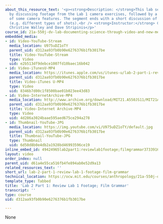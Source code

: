 ```yaml
---
about_this_resource_text: '<p><strong>Description: </strong>This lab session begins
  by discussing footage from the Lab 1 camera exercises, followed by a brief review
  of some camera features. The segment ends with a short discussion of film grammar
  (e.g. different types of shots).<br /> <strong>Instructor:</strong> Chris Boebel,
  Christine Walley and Dave Stripinis</p>'
course_id: 21a-550j-dv-lab-documenting-science-through-video-and-new-media-fall-2012
embedded_media:
- id: Video-YouTube-Stream
  media_location: U975uDZ1oTY
  parent_uid: d312aa93fb0b90e6276376b1fb3017be
  title: Video-YouTube-Stream
  type: Video
  uid: e2b513df9debce1007fd10baec16b042
- id: Video-iTunesU-MP4
  media_location: https://itunes.apple.com/us/itunes-u/lab-2-part-i-review-lab-1/id730948473?i=169384646
  parent_uid: d312aa93fb0b90e6276376b1fb3017be
  title: Video-iTunes U-MP4
  type: Video
  uid: 8346b7d00c1f8500bae01b023ee43d83
- id: Video-InternetArchive-MP4
  media_location: http://www.archive.org/download/MIT21.A550JS11/MIT21A_550JS11_lab02_1_300k.mp4
  parent_uid: d312aa93fb0b90e6276376b1fb3017be
  title: Video-Internet Archive-MP4
  type: Video
  uid: 4d286a3024baae595aed675ce294a278
- id: Thumbnail-YouTube-JPG
  media_location: https://img.youtube.com/vi/U975uDZ1oTY/default.jpg
  parent_uid: d312aa93fb0b90e6276376b1fb3017be
  title: Thumbnail-YouTube-JPG
  type: Thumbnail
  uid: 6d50d8b0e4db2a1928bd46993596ce19
inline_embed_id: 49424965lab2part1:reviewlab1footage;filmgrammar37339168
layout: video
order_index: null
parent_uid: d61a4e55ca516fb4fe894ab0e52d9a13
related_resources_text: ''
short_url: lab-2-part-1-review-lab-1-footage-film-grammar
technical_location: https://ocw.mit.edu/courses/anthropology/21a-550j-dv-lab-documenting-science-through-video-and-new-media-fall-2012/lecture-and-lab-videos/lab-2-part-1-review-lab-1-footage-film-grammar
template_type: Tabbed
title: 'Lab 2 Part 1: Review Lab 1 Footage; Film Grammar'
transcript: ''
type: course
uid: d312aa93fb0b90e6276376b1fb3017be

---
```

None